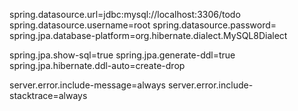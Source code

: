 spring.datasource.url=jdbc:mysql://localhost:3306/todo
spring.datasource.username=root
spring.datasource.password=
spring.jpa.database-platform=org.hibernate.dialect.MySQL8Dialect

spring.jpa.show-sql=true
spring.jpa.generate-ddl=true
spring.jpa.hibernate.ddl-auto=create-drop

server.error.include-message=always
server.error.include-stacktrace=always
